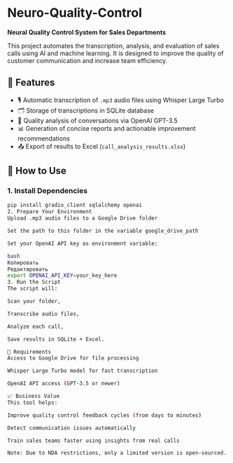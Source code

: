 # Neuro-Quality-Control  
**Neural Quality Control System for Sales Departments**

This project automates the transcription, analysis, and evaluation of sales calls using AI and machine learning. It is designed to improve the quality of customer communication and increase team efficiency.

## 🔧 Features
- 🎙️ Automatic transcription of `.mp3` audio files using Whisper Large Turbo
- 🗂️ Storage of transcriptions in SQLite database
- 🤖 Quality analysis of conversations via OpenAI GPT-3.5
- 📊 Generation of concise reports and actionable improvement recommendations
- 📤 Export of results to Excel (`call_analysis_results.xlsx`)

## 🚀 How to Use

### 1. Install Dependencies
```bash
pip install gradio_client sqlalchemy openai
2. Prepare Your Environment
Upload .mp3 audio files to a Google Drive folder

Set the path to this folder in the variable google_drive_path

Set your OpenAI API key as environment variable:

bash
Копировать
Редактировать
export OPENAI_API_KEY=your_key_here
3. Run the Script
The script will:

Scan your folder,

Transcribe audio files,

Analyze each call,

Save results in SQLite + Excel.

📌 Requirements
Access to Google Drive for file processing

Whisper Large Turbo model for fast transcription

OpenAI API access (GPT-3.5 or newer)

📈 Business Value
This tool helps:

Improve quality control feedback cycles (from days to minutes)

Detect communication issues automatically

Train sales teams faster using insights from real calls

Note: Due to NDA restrictions, only a limited version is open-sourced. A Google Colab demo is available to test using your own OpenAI key.

